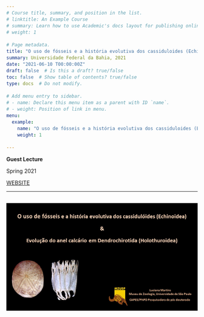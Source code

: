```yaml
---
# Course title, summary, and position in the list.
# linktitle: An Example Course
# summary: Learn how to use Academic's docs layout for publishing online courses, software documentation, and tutorials.
# weight: 1

# Page metadata.
title: "O uso de fósseis e a história evolutiva dos cassiduloides (Echinoidea) e evolução do anel calcário em Dendrochirotida (Holothuroidea)"
summary: Universidade Federal da Bahia, 2021
date: "2021-06-10 T00:00:00Z"
draft: false  # Is this a draft? true/false
toc: false  # Show table of contents? true/false
type: docs  # Do not modify.

# Add menu entry to sidebar.
# - name: Declare this menu item as a parent with ID `name`.
# - weight: Position of link in menu.
menu:
  example:
    name: "O uso de fósseis e a história evolutiva dos cassiduloides (Echinoidea) e evolução do anel calcário em Dendrochirotida (Holothuroidea)"
    weight: 1
    
---
```


**Guest Lecture**

Spring 2021

[WEBSITE](https://biologia.ufba.br/)

---
![UFBA](https://raw.githubusercontent.com/lrmartins/lrmartins/master/content/courses/Talk%20UFBA/featured.jpg "UFBA")
---
